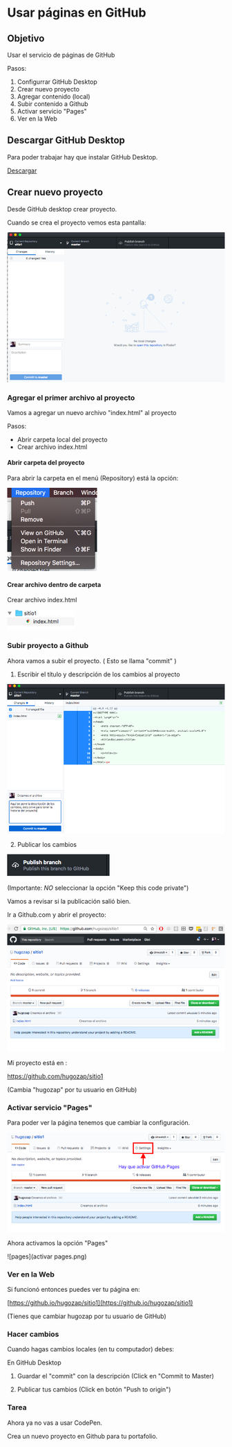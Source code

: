 # Usar páginas en GitHub

## Objetivo

Usar el servicio de páginas de GitHub

Pasos:

1. Configurrar GitHub Desktop
2. Crear nuevo proyecto
3. Agregar contenido (local)
4. Subir contenido a Github
5. Activar servicio "Pages"
6. Ver en la Web


## Descargar GitHub Desktop

Para poder trabajar hay que instalar
GitHub Desktop.


[Descargar](https://desktop.github.com/)

## Crear nuevo proyecto

Desde GitHub desktop crear proyecto.

Cuando se crea el proyecto vemos esta pantalla:

![Proyecto nuevo](proyecto_nuevo.png)

### Agregar el primer archivo al proyecto

Vamos a agregar un nuevo archivo "index.html" al proyecto

Pasos:

- Abrir carpeta local del proyecto
- Crear archivo index.html

#### Abrir carpeta del proyecto

Para abrir la carpeta en el menú (Repository) está la opción:

![Abrir Carpeta](show_finder.png)

#### Crear archivo dentro de carpeta

Crear archivo index.html

![Primer archivo](primer_archivo.png)


### Subir proyecto a Github

Ahora vamos a subir el proyecto.
( Esto se llama "commit" )

1. Escribir el título y descripción de los cambios al proyecto

![commit](primer_commit.png)

2. Publicar los cambios


![publicar](publicar.png)

(Importante: *NO* seleccionar la opción "Keep this code private")

Vamos a revisar si la publicación salió bien.

Ir a Github.com y abrir el proyecto:

![web](publicado.png)

Mi proyecto está en :

https://github.com/hugozap/sitio1

(Cambia "hugozap" por tu usuario en GitHub)

### Activar servicio "Pages"

Para poder ver la página tenemos que cambiar la configuración.

![settings](settings.png)

Ahora activamos la opción "Pages"

![pages](activar pages.png)

### Ver en la Web

Si funcionó entonces puedes ver tu página en:

[https://github.io/hugozap/sitio1](https://github.io/hugozap/sitio1)

(Tienes que cambiar hugozap por tu usuario de GitHub)

### Hacer cambios

Cuando hagas cambios locales (en tu computador) debes:

En GitHub Desktop

1. Guardar el "commit" con la descripción (Click en "Commit to Master)

2. Publicar tus cambios
(Click en botón "Push to origin")

### Tarea

Ahora ya no vas a usar CodePen.

Crea un nuevo proyecto en Github para tu portafolio.




